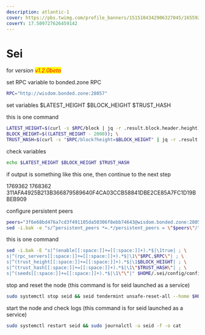```yaml
---
description: atlantic-1
cover: https://pbs.twimg.com/profile_banners/1515104342906327045/1655924054/1500x500
coverY: 17.509727626459142
---
```


# Sei

for _version <mark style="color:red;">v1.2.0beta</mark>_

set RPC variable to bonded.zone RPC

```bash
RPC="http://wisdom.bonded.zone:28057"
```

set variables $LATEST\_HEIGHT $BLOCK\_HEIGHT $TRUST\_HASH

this is one command

```bash
LATEST_HEIGHT=$(curl -s $RPC/block | jq -r .result.block.header.height); \
BLOCK_HEIGHT=$((LATEST_HEIGHT - 2000)); \
TRUST_HASH=$(curl -s "$RPC/block?height=$BLOCK_HEIGHT" | jq -r .result.block_id.hash)
```

check variables

```bash
echo $LATEST_HEIGHT $BLOCK_HEIGHT $TRUST_HASH
```

if output is something like this one, then continue to the next step

1769362 1768362 311AFA4925B213B366879589640F4CA03CCB58841DBE2CE85A7FC1D19BBEB909

configure persistent peers

```bash
peers="3f6e68bd476a7cd3f491105da50306f8ebb74643@wisdom.bonded.zone:28056"
sed -i.bak -e "s/^persistent_peers *=.*/persistent_peers = \"$peers\"/" $HOME/.sei/config/config.toml
```

this is one command

```bash
sed -i.bak -E "s|^(enable[[:space:]]+=[[:space:]]+).*$|\1true| ; \
s|^(rpc_servers[[:space:]]+=[[:space:]]+).*$|\1\"$RPC,$RPC\"| ; \
s|^(trust_height[[:space:]]+=[[:space:]]+).*$|\1$BLOCK_HEIGHT| ; \
s|^(trust_hash[[:space:]]+=[[:space:]]+).*$|\1\"$TRUST_HASH\"| ; \
s|^(seeds[[:space:]]+=[[:space:]]+).*$|\1\"\"|" $HOME/.sei/config/config.toml
```

stop and reset the node (this command is for seid launched as a service)

```bash
sudo systemctl stop seid && seid tendermint unsafe-reset-all --home $HOME/.sei --keep-addr-book
```

start the node and check logs (this command is for seid launched as a service)

```bash
sudo systemctl restart seid && sudo journalctl -u seid -f -o cat
```

